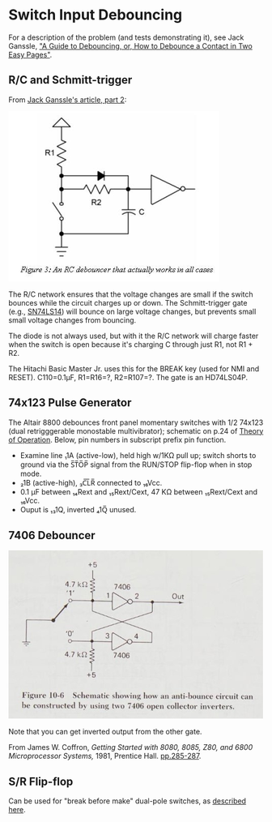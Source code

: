 Switch Input Debouncing
=======================

For a description of the problem (and tests demonstrating it), see Jack
Ganssle, ["A Guide to Debouncing, or, How to Debounce a Contact in Two Easy
Pages"][gan1].


R/C and Schmitt-trigger
-----------------------

From [Jack Ganssle's article, part 2][gan2]:

![An RC debouncer that actually works in all cases](sch/rc-debouncer.jpg)

The R/C network ensures that the voltage changes are small if the switch
bounces while the circuit charges up or down. The Schmitt-trigger gate
(e.g., [SN74LS14]) will bounce on large voltage changes, but prevents small
small voltage changes from bouncing.

The diode is not always used, but with it the R/C network will charge
faster when the switch is open because it's charging C through just R1, not
R1 + R2.

The Hitachi Basic Master Jr. uses this for the BREAK key (used for NMI and
RESET). C110=0.1μF, R1=R16=?, R2=R107=?. The gate is an HD74LS04P.


74x123 Pulse Generator
----------------------

The Altair 8800 debounces front panel momentary switches with 1/2
74x123 (dual retrigggerable monostable multivibrator); schematic on
p.24 of [Theory of Operation][a88theo]. Below, pin numbers in
subscript prefix pin function.

- Examine line ₁1A (active-low), held high w/1KΩ pull up; switch
  shorts to ground via the S̅T̅O̅P̅ signal from the RUN/STOP flip-flop
  when in stop mode.
- ₂1B (active-high), ₃C̅L̅R̅ connected to ₁₆Vcc.
- 0.1 μF between ₁₄Rext and ₁₅Rext/Cext, 47 KΩ between ₁₅Rext/Cext and ₁₆Vcc.
- Ouput is ₁₃1Q, inverted ₄1Q̅ unused.


7406 Debouncer
--------------

![7406 two-gate debouncer](sch/7406-debounce.jpg)

Note that you can get inverted output from the other gate.

From James W. Coffron, _Getting Started with 8080, 8085, Z80, and 6800
Microprocessor Systems,_ 1981, Prentice Hall. [pp.285-287][coff-286].


S/R Flip-flop
-------------

Can be used for "break before make" dual-pole switches, as [described
here][le5.2].



<!-------------------------------------------------------------------->
[SN74LS14]: http://www.ti.com/lit/gpn/sn74ls14
[a88theo]: http://chiclassiccomp.org/docs/content/computing/MITS/MITS_Altair8800TheoryOperation_1975.pdf
[coff-286]: https://archive.org/details/gettingstartedwi0000coff/page/286/mode/1up?view=theater
[gan1]: http://www.ganssle.com/debouncing.htm
[gan2]: http://www.ganssle.com/debouncing-pt2.htm
[le5.2]: http://www.learnabout-electronics.org/Digital/dig52.php
